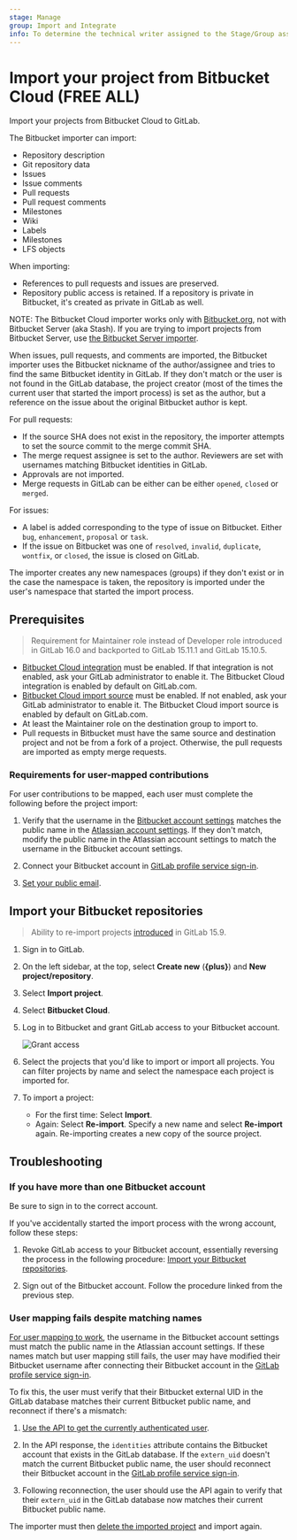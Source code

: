 ```yaml
---
stage: Manage
group: Import and Integrate
info: To determine the technical writer assigned to the Stage/Group associated with this page, see https://about.gitlab.com/handbook/product/ux/technical-writing/#assignments
---
```


# Import your project from Bitbucket Cloud **(FREE ALL)**

Import your projects from Bitbucket Cloud to GitLab.

The Bitbucket importer can import:

- Repository description
- Git repository data
- Issues
- Issue comments
- Pull requests
- Pull request comments
- Milestones
- Wiki
- Labels
- Milestones
- LFS objects

When importing:

- References to pull requests and issues are preserved.
- Repository public access is retained. If a repository is private in Bitbucket, it's created as
  private in GitLab as well.

NOTE:
The Bitbucket Cloud importer works only with [Bitbucket.org](https://bitbucket.org/), not with Bitbucket
Server (aka Stash). If you are trying to import projects from Bitbucket Server, use
[the Bitbucket Server importer](bitbucket_server.md).

When issues, pull requests, and comments are imported, the Bitbucket importer uses the Bitbucket nickname of
the author/assignee and tries to find the same Bitbucket identity in GitLab. If they don't match or
the user is not found in the GitLab database, the project creator (most of the times the current
user that started the import process) is set as the author, but a reference on the issue about the
original Bitbucket author is kept.

For pull requests:

- If the source SHA does not exist in the repository, the importer attempts to set the source commit to the merge commit SHA.
- The merge request assignee is set to the author. Reviewers are set with usernames matching Bitbucket identities in GitLab.
- Approvals are not imported.
- Merge requests in GitLab can be either can be either `opened`, `closed` or `merged`.

For issues:

- A label is added corresponding to the type of issue on Bitbucket. Either `bug`, `enhancement`, `proposal` or `task`.
- If the issue on Bitbucket was one of `resolved`, `invalid`, `duplicate`, `wontfix`, or `closed`, the issue is closed on GitLab.

The importer creates any new namespaces (groups) if they don't exist or in
the case the namespace is taken, the repository is imported under the user's
namespace that started the import process.

## Prerequisites

> Requirement for Maintainer role instead of Developer role introduced in GitLab 16.0 and backported to GitLab 15.11.1 and GitLab 15.10.5.

- [Bitbucket Cloud integration](../../../integration/bitbucket.md) must be enabled. If that integration is not enabled, ask your GitLab administrator
  to enable it. The Bitbucket Cloud integration is enabled by default on GitLab.com.
- [Bitbucket Cloud import source](../../../administration/settings/import_and_export_settings.md#configure-allowed-import-sources) must be enabled. If not enabled, ask your
  GitLab administrator to enable it. The Bitbucket Cloud import source is enabled by default on GitLab.com.
- At least the Maintainer role on the destination group to import to.
- Pull requests in Bitbucket must have the same source and destination project and not be from a fork of a project.
  Otherwise, the pull requests are imported as empty merge requests.

### Requirements for user-mapped contributions

For user contributions to be mapped, each user must complete the following before the project import:

1. Verify that the username in the [Bitbucket account settings](https://bitbucket.org/account/settings/)
   matches the public name in the [Atlassian account settings](https://id.atlassian.com/manage-profile/profile-and-visibility).
   If they don't match, modify the public name in the Atlassian account settings to match the
   username in the Bitbucket account settings.

1. Connect your Bitbucket account in [GitLab profile service sign-in](https://gitlab.com/-/profile/account).

1. [Set your public email](../../profile/index.md#set-your-public-email).

## Import your Bitbucket repositories

> Ability to re-import projects [introduced](https://gitlab.com/gitlab-org/gitlab/-/issues/23905) in GitLab 15.9.

1. Sign in to GitLab.
1. On the left sidebar, at the top, select **Create new** (**{plus}**) and **New project/repository**.
1. Select **Import project**.
1. Select **Bitbucket Cloud**.
1. Log in to Bitbucket and grant GitLab access to your Bitbucket account.

   ![Grant access](img/bitbucket_import_grant_access.png)

1. Select the projects that you'd like to import or import all projects.
   You can filter projects by name and select the namespace
   each project is imported for.

1. To import a project:
   - For the first time: Select **Import**.
   - Again: Select **Re-import**. Specify a new name and select **Re-import** again. Re-importing creates a new copy of the source project.

## Troubleshooting

### If you have more than one Bitbucket account

Be sure to sign in to the correct account.

If you've accidentally started the import process with the wrong account, follow these steps:

1. Revoke GitLab access to your Bitbucket account, essentially reversing the process in the following procedure: [Import your Bitbucket repositories](#import-your-bitbucket-repositories).

1. Sign out of the Bitbucket account. Follow the procedure linked from the previous step.

### User mapping fails despite matching names

[For user mapping to work](#requirements-for-user-mapped-contributions),
the username in the Bitbucket account settings must match the public name in the Atlassian account
settings. If these names match but user mapping still fails, the user may have modified their
Bitbucket username after connecting their Bitbucket account in the
[GitLab profile service sign-in](https://gitlab.com/-/profile/account).

To fix this, the user must verify that their Bitbucket external UID in the GitLab database matches their
current Bitbucket public name, and reconnect if there's a mismatch:

1. [Use the API to get the currently authenticated user](../../../api/users.md#for-non-administrator-users-1).

1. In the API response, the `identities` attribute contains the Bitbucket account that exists in
   the GitLab database. If the `extern_uid` doesn't match the current Bitbucket public name, the
   user should reconnect their Bitbucket account in the [GitLab profile service sign-in](https://gitlab.com/-/profile/account).

1. Following reconnection, the user should use the API again to verify that their `extern_uid` in
   the GitLab database now matches their current Bitbucket public name.

The importer must then [delete the imported project](../../project/working_with_projects.md#delete-a-project)
and import again.
